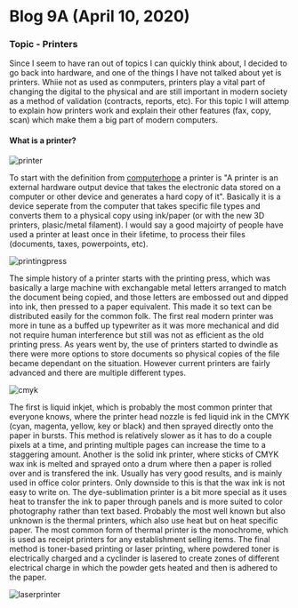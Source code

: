 # Blog 9A (April 10, 2020)

### Topic - Printers

Since I seem to have ran out of topics I can quickly think about, I decided to go back into hardware, and one of the things I have not talked about yet is printers. Whiie not as used as conmputers, printers play a vital part of changing the digital to the physical and are still important in modern society as a method of validation (contracts, reports, etc).  For this topic I will attemp to explain how printers work and explain their other features (fax, copy, scan) which make them a big part of modern computers.

#### What is a printer?

![printer](https://pisces.bbystatic.com/image2/BestBuy_US/images/products/6290/6290017_sd.jpg)

To start with the definition from [computerhope](https://www.computerhope.com/jargon/p/printer.htm) a printer is "A printer is an external hardware output device that takes the electronic data stored on a computer or other device and generates a hard copy of it". Basically it is a device seperate from the computer that takes specific file types and converts them to a physical copy using ink/paper (or with the new 3D printers, plasic/metal filament). I would say a good majoirty of people have used a printer at least once in their lifetime, to process their files (documents, taxes, powerpoints, etc).

![printingpress](https://s.hdnux.com/photos/75/42/51/16132697/3/920x920.jpg)

The simple history of a printer starts with the printing press, which was basically a large machine with exchangable metal letters arranged to match the document being copied, and those letters are embossed out and dipped into ink, then pressed to a paper equivalent. This made it so text can be distributed easily for the common folk. The first real modern printer was more in tune as a buffed up typewriter as it was more mechanical and did not require human interference but still was not as efficient as the old printing press. As years went by, the use of printers started to dwindle as there were more options to store documents so physical copies of the file became dependant on the situation.  However current printers are fairly advanced and there are multiple different types.

![cmyk](https://www.webriti.com/wp-content/uploads/2012/01/CMYK.gif)

The first is liquid inkjet, which is probably the most common printer that everyone knows, where the printer head nozzle is fed liquid ink in the CMYK (cyan, magenta, yellow, key or black) and then sprayed directly onto the paper in bursts. This method is relatively slower as it has to do a couple pixels at a time, and printing multiple pages can increase the time to a staggering amount. Another is the solid ink printer, where sticks of CMYK wax ink is melted and sprayed onto a drum where then a paper is rolled over and is transfered the ink. Usually has very good results, and is mainly used in office color printers. Only downside to this is that the wax ink is not easy to write on. The dye-sublimation printer is a bit more special as it uses heat to transfer the ink to paper through panels and is more suited to color photography rather than text based. Probably the most well known but also unknown is the thermal printers, which also use heat but on heat specific paper. The most common form of thermal printer is the monochrome, which is used as receipt printers for any establishment selling items. The final method is toner-based printing or laser printing, where powdered toner is electrically charged and a cyclinder is lasered to create zones of different electrical charge in which the powder gets heated and then is adhered to the paper.

![laserprinter](https://www.inkhub.com.au/image/catalog/blog/laser-printer-internals.gif)
